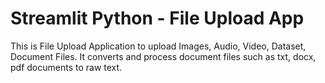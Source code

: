 # Streamlit Python - File Upload App

This is File Upload Application to upload Images, Audio, Video, Dataset, Document Files.
It converts and process document files such as txt, docx, pdf documents to raw text.

